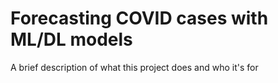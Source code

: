 
# Forecasting COVID cases with ML/DL models

A brief description of what this project does and who it's for

